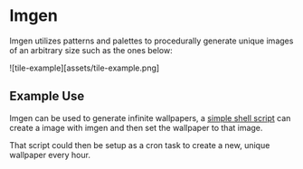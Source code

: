 # Imgen

Imgen utilizes patterns and palettes to procedurally generate unique images of
an arbitrary size such as the ones below:

![tile-example][assets/tile-example.png]

## Example Use

Imgen can be used to generate infinite wallpapers, a [simple shell
script](imgen-wallpaper) can
create a image with imgen and then set the wallpaper to that image.

That script could then be setup as a cron task to create a new, unique wallpaper
every hour.
